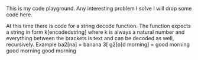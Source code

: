 This is my code playground.
Any interesting problem I solve I will drop some code here.

At this time there is code for a string decode function.
The function expects a string in form k[encodedstring] where k is always a natural number
and everything between the brackets is text and can be decoded as well, recursively.
Example
	ba2[na] = banana
	3[ g2[o]d  morning] =  good morning good morning good morning